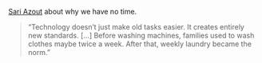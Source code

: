 [Sari Azout](https://www.youtube.com/watch?v=uLjibfx49uA) about why we have no time.

> “Technology doesn’t just make old tasks easier. It creates entirely new standards. [...] Before washing machines, families used to wash clothes maybe twice a week. After that, weekly laundry became the norm.”